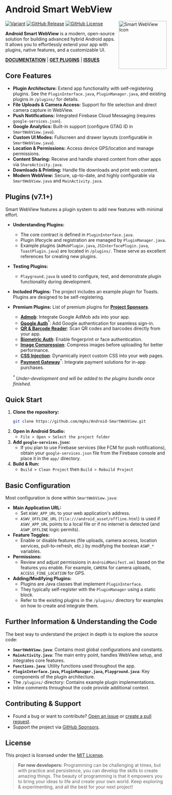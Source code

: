 <!--
  Smart WebView v7
  https://github.com/mgks/Android-SmartWebView

  A modern, open-source WebView wrapper for building advanced hybrid Android apps.
  Native features, modular plugins, and full customisation—built for developers.

  - Documentation: https://docs.mgks.dev/smart-webview  
  - Plugins: https://docs.mgks.dev/smart-webview/plugins  
  - Discussions: https://github.com/mgks/Android-SmartWebView/discussions  
  - Sponsor the Project: https://github.com/sponsors/mgks  

  MIT License — https://opensource.org/licenses/MIT  

  Mentioning Smart WebView in your project helps others find it and keeps the dev loop alive.
-->

# Android Smart WebView

<a href="https://github.com/mgks/Android-SmartWebView/">
  <img align="right" src="https://raw.githubusercontent.com/mgks/Android-SmartWebView/master/app/src/main/res/mipmap-xxxhdpi/ic_launcher.png" width="150" alt="Smart WebView Icon">
</a>

<p>
  <a href="#features"><img alt="Variant" src="https://img.shields.io/badge/language-Java-red.svg"></a>
  <a href="https://github.com/mgks/Android-SmartWebView/releases"><img alt="GitHub Release" src="https://img.shields.io/github/v/release/mgks/android-smartwebview"></a>
  <a href="https://github.com/mgks/Android-SmartWebView/blob/master/LICENSE"><img alt="GitHub License" src="https://img.shields.io/github/license/mgks/android-smartwebview"></a>
</p>

**Android Smart WebView** is a modern, open-source solution for building advanced hybrid Android apps. It allows you to effortlessly extend your app with plugins, native features, and a customizable UI.

**[DOCUMENTATION](https://docs.mgks.dev/smart-webview/)** | **[GET PLUGINS](https://github.com/sponsors/mgks)** | **[ISSUES](https://github.com/mgks/Android-SmartWebView/issues)**

## Core Features

*   **Plugin Architecture:** Extend app functionality with self-registering plugins. See the `PluginInterface.java`, `PluginManager.java`, and existing plugins in `/plugins/` for details.
*   **File Uploads & Camera Access:** Support for file selection and direct camera capture in WebView.
*   **Push Notifications:** Integrated Firebase Cloud Messaging (requires `google-services.json`).
*   **Google Analytics:** Built-in support (configure GTAG ID in `SmartWebView.java`).
*   **Custom UI Modes:** Fullscreen and drawer layouts (configurable in `SmartWebView.java`).
*   **Location & Permissions:** Access device GPS/location and manage permissions.
*   **Content Sharing:** Receive and handle shared content from other apps via `ShareActivity.java`.
*   **Downloads & Printing:** Handle file downloads and print web content.
*   **Modern WebView:** Secure, up-to-date, and highly configurable via `SmartWebView.java` and `MainActivity.java`.

## Plugins (v7.1+)

Smart WebView features a plugin system to add new features with minimal effort.
*   **Understanding Plugins:**
    *   The core contract is defined in `PluginInterface.java`.
    *   Plugin lifecycle and registration are managed by `PluginManager.java`.
    *   Example plugins (`AdMobPlugin.java`, `JSInterfacePlugin.java`, `ToastPlugin.java`) are located in `/plugins/`. These serve as excellent references for creating new plugins.
*   **Testing Plugins:**
    *   `Playground.java` is used to configure, test, and demonstrate plugin functionality during development.
*   **Included Plugins:** The project includes an example plugin for Toasts. Plugins are designed to be self-registering.
*   **Premium Plugins:** List of premium plugins for **[Project Sponsors](https://github.com/sponsors/mgks)**.
    - [**Admob**](https://docs.mgks.dev/smart-webview/plugins/admob): Integrate Google AdMob ads into your app.
    - [**Google Auth**](https://docs.mgks.dev/smart-webview/plugins/google-auth)<sup>*</sup>: Add Google authentication for seamless sign-in.
    - [**QR & Barcode Reader**](https://docs.mgks.dev/smart-webview/plugins/qr-barcode-reader): Scan QR codes and barcodes directly from your app.
    - [**Biometric Auth**](https://docs.mgks.dev/smart-webview/plugins/biometric-auth): Enable fingerprint or face authentication.
    - [**Image Compression**](https://docs.mgks.dev/smart-webview/plugins/image-compression): Compress images before uploading for better performance.
    - [**CSS Injection**](https://docs.mgks.dev/smart-webview/plugins/css-injection): Dynamically inject custom CSS into your web pages.
    - [**Payment Gateway**](https://docs.mgks.dev/smart-webview/plugins/payment-gateway)<sup>*</sup>: Integrate payment solutions for in-app purchases.

    *<sup>\*</sup> Under-development and will be added to the plugins bundle once finished.*

## Quick Start

1.  **Clone the repository:**
    ```sh
    git clone https://github.com/mgks/Android-SmartWebView.git
    ```
2.  **Open in Android Studio:**
    *   `File > Open > Select the project folder`
3.  **Add `google-services.json`:**
    *   If you plan to use Firebase services (like FCM for push notifications), obtain your `google-services.json` file from the Firebase console and place it in the `app/` directory.
4.  **Build & Run:**
    *   `Build > Clean Project` then `Build > Rebuild Project`

## Basic Configuration

Most configuration is done within `SmartWebView.java`:

*   **Main Application URL:**
    *   Set `ASWV_APP_URL` to your web application's address.
    *   `ASWV_OFFLINE_URL` (`file:///android_asset/offline.html`) is used if `ASWV_APP_URL` points to a local file or if no internet is detected (and `ASWP_OFFLINE` logic permits).
*   **Feature Toggles:**
    *   Enable or disable features (file uploads, camera access, location services, pull-to-refresh, etc.) by modifying the boolean `ASWP_*` variables.
*   **Permissions:**
    *   Review and adjust permissions in `AndroidManifest.xml` based on the features you enable. For example, `CAMERA` for camera uploads, `ACCESS_FINE_LOCATION` for GPS.
*   **Adding/Modifying Plugins:**
    *   Plugins are Java classes that implement `PluginInterface`.
    *   They typically self-register with the `PluginManager` using a static block.
    *   Refer to the existing plugins in the `/plugins/` directory for examples on how to create and integrate them.

## Further Information & Understanding the Code

The best way to understand the project in depth is to explore the source code:
*   **`SmartWebView.java`**: Contains most global configurations and constants.
*   **`MainActivity.java`**: The main entry point, handles WebView setup, and integrates core features.
*   **`Functions.java`**: Utility functions used throughout the app.
*   **`PluginInterface.java`, `PluginManager.java`, `Playground.java`**: Key components of the plugin architecture.
*   The `/plugins/` directory: Contains example plugin implementations.
*   Inline comments throughout the code provide additional context.

## Contributing & Support
*   Found a bug or want to contribute? [Open an issue](https://github.com/mgks/Android-SmartWebView/issues) or [create a pull request](https://github.com/mgks/Android-SmartWebView/pulls).
*   Support the project via [GitHub Sponsors](https://github.com/sponsors/mgks).

## License
This project is licensed under the [MIT License](LICENSE).

> **For new developers:** Programming can be challenging at times, but with practice and persistence, you can develop the skills to create amazing things. The beauty of programming is that it empowers you to bring your ideas to life and create your own world. Keep exploring & experimenting, and all the best for your next project!